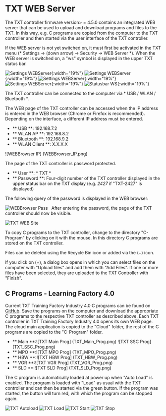 # TXT WEB Server
The TXT controller firmware version> = 4.5.0 contains an integrated WEB server that can be used to upload and download programs and files to the TXT. In this way, e.g. C programs are copied from the computer to the TXT controller and then started via the user interface of the TXT controller.

If the WEB server is not yet switched on, it must first be activated in the TXT menu (* Settings -> (down arrow) -> Security -> WEB Server *). When the WEB server is switched on, a "ws" symbol is displayed in the upper TXT status bar.

![Settings WEBServer](Settings_WEBServer0.png){:width="19%"} ![Settings WEBServer](Settings_WEBServer1.png){:width="19%"} ![Settings WEBServer](Settings_WEBServer2.png){:width="19%"} ![Settings WEBServer](Settings_WEBServer_Off.png){:width="19%"} ![Statusbar WS](Settings_WEBServer_On.png){:width="19%"}

The TXT controller can be connected to the computer via * USB / WLAN / Bluetooth *.

The WEB page of the TXT controller can be accessed when the IP address is entered in the WEB browser (Chrome or Firefox is recommended). Depending on the interface, a different IP address must be entered.

* ** USB **: 192.168.7.2
* ** WLAN AP **: 192.168.8.2
* ** Bluetooth **: 192.168.9.2
* ** WLAN Client **: X.X.X.X

![WEBBrowser IP] (WEBBrowser_IP.png)

The page of the TXT controller is password protected.

* ** User **: * TXT *
* ** Password **: Four-digit number of the TXT controller displayed in the upper status bar on the TXT display (e.g. *2427* if "TXT-2427" is displayed)

The following query of the password is displayed in the WEB browser:

![WEBBrowser Pass](WEBBrowser_Pass.png)
 
After entering the password, the page of the TXT controller should now be visible.

![TXT WEB Site](TXT_WEB_Site.png)

To copy C programs to the TXT controller, change to the directory "C-Program" by clicking on it with the mouse. In this directory C programs are stored on the TXT controller.

Files can be deleted using the Recycle Bin icon or added via the (+) icon.

If you click on (+), a dialog box opens in which you can select files on the computer with "Upload files" and add them with "Add Files". If one or more files have been selected, they are uploaded to the TXT Controller with "Finish".

## C Programs - Learning Factory 4.0
Current TXT Training Factory Industry 4.0 C programs can be found on [GitHub](https://github.com/fischertechnik/txt_training_factory/tree/master/bin). Save the programs on the computer and download the appropriate C programs to the respective TXT controller as described above. Each TXT controller in TXT Training Factory Industry 4.0 opens its own WEB page. The cloud main application is copied to the "Cloud" folder, the rest of the C programs are copied to the "C-Program" folder.

* ** Main **:![TXT Main Prog] (TXT_Main_Prog.png) ![TXT SSC Prog] (TXT_SSC_Prog.png)
* ** MPO **:![TXT MPO Prog] (TXT_MPO_Prog.png)
* ** HBW **:![TXT HBW Prog] (TXT_HBW_Prog.png)
* ** VGR **:![TXT VGR Prog] (TXT_VGR_Prog.png)
* ** SLD **:![TXT SLD Prog] (TXT_SLD_Prog.png)

The C program is automatically loaded at power up when "Auto Load" is enabled. The program is loaded with "Load" as usual with the TXT controller and can then be started via the green button. If the program was started, the button will turn red, with which the program can be stopped again.

![TXT Autoload](TXT_Autoload.png) ![TXT Load](TXT_Load.png)
![TXT Start](TXT_Start.png) ![TXT Stop](TXT_Stop.png)
